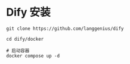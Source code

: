 # Dify 安装





```
git clone https://github.com/langgenius/dify

cd dify/docker

# 启动容器
docker compose up -d
```

